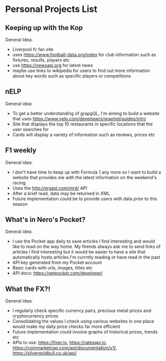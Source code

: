# Personal Projects List

## Keeping up with the Kop

General Idea:

- Liverpool fc fan site
- uses https://www.football-data.org/index for club information such as fixtures, results, players etc
- use https://newsapi.org for latest news
- maybe use links to wikipedia for users to find out more information about key words such as specific players or competitions

## nELP

General idea:

- To get a better understanding of grapgQL, I'm aiming to build a website that uses https://www.yelp.com/developers/graphql/guides/intro
- Site that displays the top 10 restaurants in specific locations that the user searches for
- Cards will display a variety of information such as reviews, prices etc

## F1 weekly

General idea:

- I don't have time to keep up with Formula 1 any more so I want to build a website that provides me with the latest information on the weekend's racing
- Uses the http://ergast.com/mrd/ API
- After a brief read, data may be returned in XML
- Future implementation could be to provide users with data prior to this season

## What's in Nero's Pocket?

General idea:

- I use the Pocket app daily to save articles I find interesting and would like to read on the way home. My firends always ask me to send links of articles I find interesting but it would be easier to have a site that automatically hosts articles I'm currntly reading or have read in the past
- API key generated from my Pocket account
- Basic cards with urls, images, titles etc
- API docs: https://getpocket.com/developer/

## What the FX?!

General idea:

- I regularly check specific currency pairs, precious metal prices and cryptocurrency prices
- Consolidating the values I check using various websites in one place would make my daily price checks far more efficient
- Future implementation could involve graphs of historical prices, trends etc
- APIs to use: https://fixer.io, https://ratesapi.io, https://coinmarketcap.com/api/documentation/v1/, https://silvergoldbull.co.uk/api/

